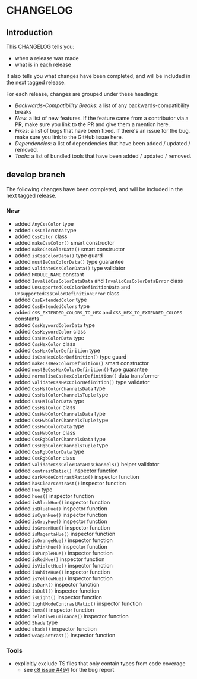 # CHANGELOG

## Introduction

This CHANGELOG tells you:

* when a release was made
* what is in each release

It also tells you what changes have been completed, and will be included in the next tagged release.

For each release, changes are grouped under these headings:

* _Backwards-Compatibility Breaks_: a list of any backwards-compatibility breaks
* _New_: a list of new features. If the feature came from a contributor via a PR, make sure you link to the PR and give them a mention here.
* _Fixes_: a list of bugs that have been fixed. If there's an issue for the bug, make sure you link to the GitHub issue here.
* _Dependencies_: a list of dependencies that have been added / updated / removed.
* _Tools_: a list of bundled tools that have been added / updated / removed.

## develop branch

The following changes have been completed, and will be included in the next tagged release.

### New

- added `AnyCssColor` type
- added `CssColorData` type
- added `CssColor` class
- added `makeCssColor()` smart constructor
- added `makeCssColorData()` smart constructor
- added `isCssColorData()` type guard
- added `mustBeCssColorData()` type guarantee
- added `validateCssColorData()` type validator
- added `MODULE_NAME` constant
- added `InvalidCssColorDataData` and `InvalidCssColorDataError` class
- added `UnsupportedCssColorDefinitionData` and `UnsupportedCssColorDefinitionError` class
- added `CssExtendedColor` type
- added `CssExtendedColors` type
- added `CSS_EXTENDED_COLORS_TO_HEX` and `CSS_HEX_TO_EXTENDED_COLORS` constants
- added `CssKeywordColorData` type
- added `CssKeywordColor` class
- added `CssHexColorData` type
- added `CssHexColor` class
- added `CssHexColorDefinition` type
- added `isCssHexColorDefinition()` type guard
- added `makeCssHexColorDefinition()` smart constructor
- added `mustBeCssHexColorDefinition()` type guarantee
- added `normaliseCssHexColorDefinition()` data transformer
- added `validateCssHexColorDefinition()` type validator
- added `CssHslColorChannelsData` type
- added `CssHslColorChannelsTuple` type
- added `CssHslColorData` type
- added `CssHslColor` class
- added `CssHwbColorChannelsData` type
- added `CssHwbColorChannelsTuple` type
- added `CssHwbColorData` type
- added `CssHwbColor` class
- added `CssRgbColorChannelsData` type
- added `CssRgbColorChannelsTuple` type
- added `CssRgbColorData` type
- added `CssRgbColor` class
- added `validateCssColorDataHasChannels()` helper validator
- added `contrastRatio()` inspector function
- added `darkModeContrastRatio()` inspector function
- added `hasClearContrast()` inspector function
- added `Hue` type
- added `hues()` inspector function
- added `isBlackHue()` inspector function
- added `isBlueHue()` inspector function
- added `isCyanHue()` inspector function
- added `isGrayHue()` inspector function
- added `isGreenHue()` inspector function
- added `isMagentaHue()` inspector function
- added `isOrangeHue()` inspector function
- added `isPinkHue()` inspector function
- added `isPurpleHue()` inspector function
- added `isRedHue()` inspector function
- added `isVioletHue()` inspector function
- added `isWhiteHue()` inspector function
- added `isYellowHue()` inspector function
- added `isDark()` inspector function
- added `isDull()` inspector function
- added `isLight()` inspector function
- added `lightModeContrastRatio()` inspector function
- added `luma()` inspector function
- added `relativeLuminance()` inspector function
- added `Shade` type
- added `shade()` inspector function
- added `wcagContrast()` inspector function

### Tools

- explicitly exclude TS files that only contain types from code coverage
  - see [c8 issue #494](https://github.com/bcoe/c8/issues/494) for the bug report